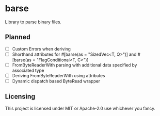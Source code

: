 # barse
Library to parse binary files.

## Planned
- [ ] Custom Errors when deriving
- [ ] Shorthand attributes for #[barse(as = "SizedVec<T, Q>")] and #[barse(as = "FlagConditional<T, C>")]
- [ ] FromByteReaderWith parsing with additional data specified by associated type
- [ ] Deriving FromByteReaderWith using attributes
- [ ] Dynamic dispatch based ByteRead wrapper 

## Licensing
This project is licensed under MIT or Apache-2.0 use whichever you fancy.
